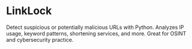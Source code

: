 # LinkLock
Detect suspicious or potentially malicious URLs with Python. Analyzes IP usage, keyword patterns, shortening services, and more. Great for OSINT and cybersecurity practice.
